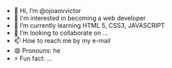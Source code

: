 - 👋 Hi, I’m @ojoaovvictor
- 👀 I'm interested in becoming a web developer
- 🌱 I’m currently learning HTML 5, CSS3, JAVASCRIPT
- 💞️ I’m looking to collaborate on ...
- 📫 How to reach me by my e-mail
- 😄 Pronouns: he
- ⚡ Fun fact: ...

<!---
ojoaovvictor/ojoaovvictor is a ✨ special ✨ repository because its `README.md` (this file) appears on your GitHub profile.
You can click the Preview link to take a look at your changes.
--->
